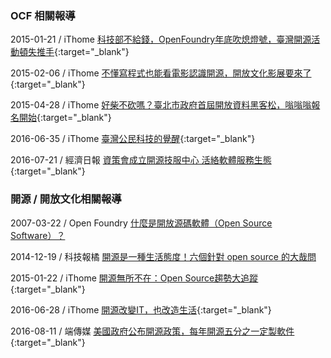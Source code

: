 ### OCF 相關報導

2015-01-21 
/ iThome
[科技部不給錢，OpenFoundry年底吹熄燈號，臺灣開源活動頓失推手](http://www.ithome.com.tw/news/93686){:target="_blank"}

2015-02-06 
/ iThome
[不懂寫程式也能看電影認識開源，開放文化影展要來了](http://www.ithome.com.tw/news/94211){:target="_blank"}

2015-04-28 
/ iThome
[好柴不砍嗎？臺北市政府首屆開放資料黑客松，嗡嗡嗡報名開始](http://www.ithome.com.tw/news/95533){:target="_blank"}

2016-06-35 
/ iThome
[臺灣公民科技的覺醒](http://www.ithome.com.tw/news/106629){:target="_blank"}

2016-07-21 
/ 經濟日報
[資策會成立開源技服中心 活絡軟體服務生態](http://money.udn.com/money/story/5640/1844388){:target="_blank"}

### 開源 / 開放文化相關報導

2007-03-22
/ Open Foundry
[什麼是開放源碼軟體（Open Source Software）？](http://www.openfoundry.org/news/884)

2014-12-19
/ 科技報橘
[開源是一種生活態度！六個針對 open source 的大哉問](https://buzzorange.com/techorange/2014/12/19/what-is-open-source/)

2015-01-22 
/ iThome
[開源無所不在：Open Source趨勢大追蹤](http://www.ithome.com.tw/news/93601){:target="_blank"}

2016-06-28 
/ iThome
[開源改變IT，也改造生活](http://www.ithome.com.tw/article/103990){:target="_blank"}

2016-08-11 
/ 端傳媒
[美國政府公布開源政策，每年開源五分之一定製軟件](https://theinitium.com/article/20160810-dailynews-white-house-open-source/){:target="_blank"}
